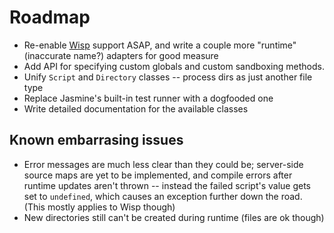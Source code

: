 # Roadmap

* Re-enable [Wisp](https://github.com/Gozala/wisp) support ASAP, and
  write a couple more "runtime" (inaccurate name?) adapters for good measure
* Add API for specifying custom globals and custom sandboxing methods.
* Unify `Script` and `Directory` classes -- process dirs as just another file type
* Replace Jasmine's built-in test runner with a dogfooded one
* Write detailed documentation for the available classes

## Known embarrasing issues

* Error messages are much less clear than they could be; server-side source maps
  are yet to be implemented, and compile errors after runtime updates aren't
  thrown -- instead the failed script's value gets set to `undefined`, which
  causes an exception further down the road. (This mostly applies to Wisp though)
* New directories still can't be created during runtime (files are ok though)
